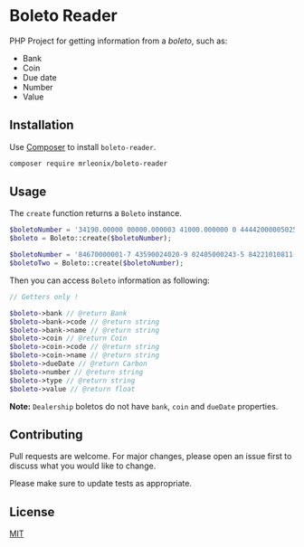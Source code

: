 # Boleto Reader

PHP Project for getting information from a _boleto_, such as:
- Bank
- Coin
- Due date
- Number
- Value

## Installation

Use [Composer](https://getcomposer.org/) to install `boleto-reader`.

```bash
composer require mrleonix/boleto-reader
```

## Usage

The `create` function returns a `Boleto` instance.

```php
$boletoNumber = '34190.00000 00000.000003 41000.000000 0 44442000005025'; // Bank boleto type
$boleto = Boleto::create($boletoNumber);

$boletoNumber = '84670000001-7 43590024020-9 02405000243-5 84221010811-9'; // Dealership boleto type
$boletoTwo = Boleto::create($boletoNumber);
```

Then you can access `Boleto` information as following:

```php
// Getters only !

$boleto->bank // @return Bank
$boleto->bank->code // @return string
$boleto->bank->name // @return string
$boleto->coin // @return Coin
$boleto->coin->code // @return string
$boleto->coin->name // @return string
$boleto->dueDate // @return Carbon
$boleto->number // @return string
$boleto->type // @return string
$boleto->value // @return float
```

**Note:** `Dealership` boletos do not have `bank`, `coin` and `dueDate` properties.

## Contributing
Pull requests are welcome. For major changes, please open an issue first to discuss what you would like to change.

Please make sure to update tests as appropriate.

## License
[MIT](https://choosealicense.com/licenses/mit/)